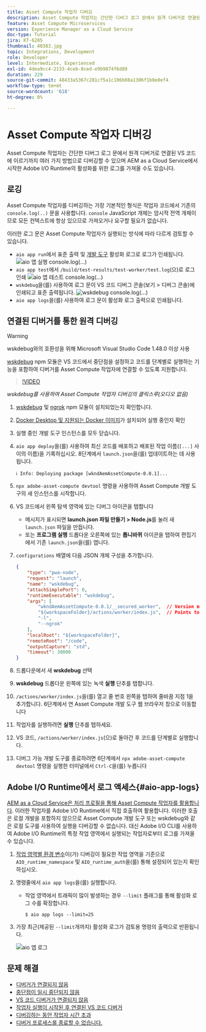 ```yaml
---
title: Asset Compute 작업자 디버깅
description: Asset Compute 작업자는 간단한 디버그 로그 문에서 원격 디버거로 연결된 VS 코드에 이르기까지 여러 가지 방법으로 디버깅할 수 있으며 AEM as a Cloud Service에서 시작한 Adobe I/O Runtime의 활성화를 위한 로그를 가져올 수도 있습니다.
feature: Asset Compute Microservices
version: Experience Manager as a Cloud Service
doc-type: Tutorial
jira: KT-6285
thumbnail: 40383.jpg
topic: Integrations, Development
role: Developer
level: Intermediate, Experienced
exl-id: 4dea9cc4-2133-4ceb-8ced-e9b9874f6d89
duration: 229
source-git-commit: 48433a5367c281cf5a1c106b08a1306f1b0e8ef4
workflow-type: tm+mt
source-wordcount: '618'
ht-degree: 0%

---
```


# Asset Compute 작업자 디버깅

Asset Compute 작업자는 간단한 디버그 로그 문에서 원격 디버거로 연결된 VS 코드에 이르기까지 여러 가지 방법으로 디버깅할 수 있으며 AEM as a Cloud Service에서 시작한 Adobe I/O Runtime의 활성화를 위한 로그를 가져올 수도 있습니다.

## 로깅

Asset Compute 작업자를 디버깅하는 가장 기본적인 형식은 작업자 코드에서 기존의 `console.log(..)` 문을 사용합니다. `console` JavaScript 개체는 암시적 전역 개체이므로 모든 컨텍스트에 항상 있으므로 가져오거나 요구할 필요가 없습니다.

이러한 로그 문은 Asset Compute 작업자가 실행되는 방식에 따라 다르게 검토할 수 있습니다.

+ `aio app run`에서 표준 출력 및 [개발 도구](../develop/development-tool.md) 활성화 로그로 로그가 인쇄됩니다.
  ![aio 앱 실행 console.log(...)](./assets/debug/console-log__aio-app-run.png)
+ `aio app test`에서 `/build/test-results/test-worker/test.log`(으)로 로그 인쇄
  ![aio 앱 테스트 console.log(...)](./assets/debug/console-log__aio-app-test.png)
+ `wskdebug`을(를) 사용하여 로그 문이 VS 코드 디버그 콘솔(보기 > 디버그 콘솔)에 인쇄되고 표준 출력됩니다.
  ![wskdebug console.log(...)](./assets/debug/console-log__wskdebug.png)
+ `aio app logs`을(를) 사용하여 로그 문이 활성화 로그 출력으로 인쇄됩니다.

## 연결된 디버거를 통한 원격 디버깅

>[!WARNING]
>
>wskdebug와의 호환성을 위해 Microsoft Visual Studio Code 1.48.0 이상 사용

[wskdebug](https://www.npmjs.com/package/@openwhisk/wskdebug) npm 모듈은 VS 코드에서 중단점을 설정하고 코드를 단계별로 실행하는 기능을 포함하여 디버거를 Asset Compute 작업자에 연결할 수 있도록 지원합니다.

>[!VIDEO](https://video.tv.adobe.com/v/40383?quality=12&learn=on)

_wskdebug를 사용하여 Asset Compute 작업자 디버깅의 클릭스루(오디오 없음)_

1. [wskdebug](../set-up/development-environment.md#wskdebug) 및 [ngrok](../set-up/development-environment.md#ngork) npm 모듈이 설치되었는지 확인합니다.
1. [Docker Desktop 및 지원되는 Docker 이미지](../set-up/development-environment.md#docker)가 설치되어 실행 중인지 확인
1. 실행 중인 개발 도구 인스턴스를 모두 닫습니다.
1. `aio app deploy`을(를) 사용하여 최신 코드를 배포하고 배포된 작업 이름(`[...]` 사이의 이름)을 기록하십시오. 8단계에서 `launch.json`을(를) 업데이트하는 데 사용됩니다.

   ```
   ℹ Info: Deploying package [wkndAemAssetCompute-0.0.1]...
   ```


1. `npx adobe-asset-compute devtool` 명령을 사용하여 Asset Compute 개발 도구의 새 인스턴스를 시작합니다.
1. VS 코드에서 왼쪽 탐색 영역에 있는 디버그 아이콘을 탭합니다
   + 메시지가 표시되면 __launch.json 파일 만들기 > Node.js__&#x200B;를 눌러 새 `launch.json` 파일을 만듭니다.
   + 또는 __프로그램 실행__ 드롭다운 오른쪽에 있는 __톱니바퀴__ 아이콘을 탭하여 편집기에서 기존 `launch.json`을(를) 엽니다.
1. `configurations` 배열에 다음 JSON 개체 구성을 추가합니다.

   ```json
   {
       "type": "pwa-node",
       "request": "launch",
       "name": "wskdebug",
       "attachSimplePort": 0,
       "runtimeExecutable": "wskdebug",
       "args": [
           "wkndAemAssetCompute-0.0.1/__secured_worker",  // Version must match your Asset Compute worker's version
           "${workspaceFolder}/actions/worker/index.js",  // Points to your worker
           "-l",
           "--ngrok"
       ],
       "localRoot": "${workspaceFolder}",
       "remoteRoot": "/code",
       "outputCapture": "std",
       "timeout": 30000
   }
   ```

1. 드롭다운에서 새 __wskdebug__ 선택
1. __wskdebug__ 드롭다운 왼쪽에 있는 녹색 __실행__ 단추를 탭합니다.
1. `/actions/worker/index.js`을(를) 열고 줄 번호 왼쪽을 탭하여 줄바꿈 지점 1을 추가합니다. 6단계에서 연 Asset Compute 개발 도구 웹 브라우저 창으로 이동합니다
1. 작업자를 실행하려면 __실행__ 단추를 탭하세요.
1. VS 코드, `/actions/worker/index.js`(으)로 돌아간 후 코드를 단계별로 실행합니다.
1. 디버그 가능 개발 도구를 종료하려면 6단계에서 `npx adobe-asset-compute devtool` 명령을 실행한 터미널에서 `Ctrl-C`을(를) 누릅니다

## Adobe I/O Runtime에서 로그 액세스{#aio-app-logs}

[AEM as a Cloud Service은 처리 프로필을 통해 Asset Compute 작업자를 활용합니다](../deploy/processing-profiles.md). 이러한 작업자를 Adobe I/O Runtime에서 직접 호출하여 활용합니다. 이러한 호출은 로컬 개발을 포함하지 않으므로 Asset Compute 개발 도구 또는 wskdebug와 같은 로컬 도구를 사용하여 실행을 디버깅할 수 없습니다. 대신 Adobe I/O CLI를 사용하여 Adobe I/O Runtime의 특정 작업 영역에서 실행되는 작업자로부터 로그를 가져올 수 있습니다.

1. [작업 영역별 환경 변수](../deploy/runtime.md)이(가) 디버깅이 필요한 작업 영역을 기준으로 `AIO_runtime_namespace` 및 `AIO_runtime_auth`을(를) 통해 설정되어 있는지 확인하십시오.
1. 명령줄에서 `aio app logs`을(를) 실행합니다.
   + 작업 영역에서 트래픽이 많이 발생하는 경우 `--limit` 플래그를 통해 활성화 로그 수를 확장합니다.

     `$ aio app logs --limit=25`
1. 가장 최근(제공된 `--limit`개까지) 활성화 로그가 검토용 명령의 출력으로 반환됩니다.

   ![aio 앱 로그](./assets/debug/aio-app-logs.png)

## 문제 해결

+ [디버거가 연결되지 않음](../troubleshooting.md#debugger-does-not-attach)
+ [중단점이 일시 중단되지 않음](../troubleshooting.md#breakpoints-no-pausing)
+ [VS 코드 디버거가 연결되지 않음](../troubleshooting.md#vs-code-debugger-not-attached)
+ [작업자 실행이 시작된 후 연결된 VS 코드 디버거](../troubleshooting.md#vs-code-debugger-attached-after-worker-execution-began)
+ [디버깅하는 동안 작업자 시간 초과](../troubleshooting.md#worker-times-out-while-debugging)
+ [디버거 프로세스를 종료할 수 없습니다.](../troubleshooting.md#cannot-terminate-debugger-process)
